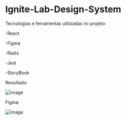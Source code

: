 #  Ignite-Lab-Design-System

Tecnologias e ferramentas utilizadas no projeto:

-React

-Figma

-Radix

-Jest

-StoryBook

Resultado:
 
![image](https://user-images.githubusercontent.com/85269068/196004313-2d2a196a-8a94-4c1f-a546-a02efae21187.png)


Figma:

![image](https://user-images.githubusercontent.com/85269068/196004492-e39d36ff-338e-4134-8887-16c0ae333fe4.png)

